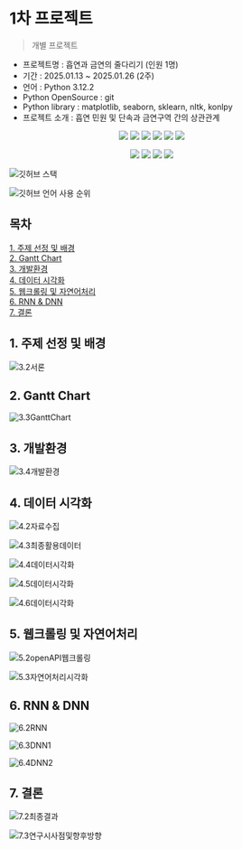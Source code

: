# 1차 프로젝트
> 개별 프로젝트

- 프로젝트명 : 흡연과 금연의 줄다리기 (인원 1명)
- 기간 : 2025.01.13 ~ 2025.01.26 (2주)
- 언어 : Python 3.12.2
- Python OpenSource : git
- Python library : matplotlib, seaborn, sklearn, nltk, konlpy
- 프로젝트 소개 : 흡연 민원 및 단속과 금연구역 간의 상관관계

<div align=center>
  <img src="https://img.shields.io/badge/python-3776AB?style=for-the-badge&logo=python&logoColor=white"> 
  <img src="https://img.shields.io/badge/tensorflow-FF6F00?style=for-the-badge&logo=tensorflow&logoColor=white">
  <img src="https://img.shields.io/badge/scikitlearn-F7931E?style=for-the-badge&logo=scikitlearn&logoColor=white">
  <img src="https://img.shields.io/badge/Keras-D00000?style=for-the-badge&logo=Keras&logoColor=white">
  <img src="https://img.shields.io/badge/numpy-013243?style=for-the-badge&logo=numpy&logoColor=white">
  <img src="https://img.shields.io/badge/pandas-150458?style=for-the-badge&logo=pandas&logoColor=white">
  <p>
  <img src="https://img.shields.io/badge/Anaconda-44A833?style=for-the-badge&logo=Anaconda&logoColor=white"> 
  <img src="https://img.shields.io/badge/jupyter-F37626?style=for-the-badge&logo=jupyter&logoColor=white">
  <img src="https://img.shields.io/badge/GitHub-181717?style=for-the-badge&logo=GitHub&logoColor=white">
  <img src="https://img.shields.io/badge/macos-000000?style=for-the-badge&logo=macos&logoColor=white">
</div>

![깃허브 스택](https://github-readme-stats.vercel.app/api?username=sehyeon24&show_icons=true&theme=shadow_green)

![깃허브 언어 사용 순위](https://github-readme-stats.vercel.app/api/top-langs/?username=sehyeon24&layout=compact&theme=dark)

## 목차
[1. 주제 선정 및 배경](https://github.com/sehyeon24/1stPersonalProject?tab=readme-ov-file#1-%EC%A3%BC%EC%A0%9C-%EC%84%A0%EC%A0%95-%EB%B0%8F-%EB%B0%B0%EA%B2%BD)<br>
[2. Gantt Chart](https://github.com/sehyeon24/1stPersonalProject?tab=readme-ov-file#2-gantt-chart)<br>
[3. 개발환경](https://github.com/sehyeon24/1stPersonalProject?tab=readme-ov-file#3-%EA%B0%9C%EB%B0%9C%ED%99%98%EA%B2%BD)<br>
[4. 데이터 시각화](https://github.com/sehyeon24/1stPersonalProject?tab=readme-ov-file#4-%EB%8D%B0%EC%9D%B4%ED%84%B0-%EC%8B%9C%EA%B0%81%ED%99%94)<br>
[5. 웹크롤링 및 자연어처리](https://github.com/sehyeon24/1stPersonalProject?tab=readme-ov-file#5-%EC%9B%B9%ED%81%AC%EB%A1%A4%EB%A7%81-%EB%B0%8F-%EC%9E%90%EC%97%B0%EC%96%B4%EC%B2%98%EB%A6%AC)<br>
[6. RNN & DNN](https://github.com/sehyeon24/1stPersonalProject?tab=readme-ov-file#6-rnn--dnn)<br>
[7. 결론](https://github.com/sehyeon24/1stPersonalProject?tab=readme-ov-file#7-%EA%B2%B0%EB%A1%A0)<br>

## 1. 주제 선정 및 배경
![3.2서론](https://github.com/user-attachments/assets/139ef07e-e1ee-43ab-b866-fd8132c58c80)
## 2. Gantt Chart
![3.3GanttChart](https://github.com/user-attachments/assets/35f68b04-ef5b-4605-9b47-75339f98e3c5)
## 3. 개발환경
![3.4개발환경](https://github.com/user-attachments/assets/07c695dc-e9b7-49b8-a909-6817e1a500f1)
## 4. 데이터 시각화
![4.2자료수집](https://github.com/user-attachments/assets/f4cbfe93-95fa-468a-a2b1-eb52ccd72a11)

![4.3최종활용데이터](https://github.com/user-attachments/assets/bbd55477-0c03-43cd-8345-2b4f9c02510e)

![4.4데이터시각화](https://github.com/user-attachments/assets/d9bffbf5-b7d3-4b9e-9507-b1cf9ff789c7)

![4.5데이터시각화](https://github.com/user-attachments/assets/0468ba30-21a7-482e-891f-f6f0c8d0d320)

![4.6데이터시각화](https://github.com/user-attachments/assets/156d85b2-5f1d-4e9f-9d49-f5aa3650394a)
## 5. 웹크롤링 및 자연어처리
![5.2openAPI웹크롤링](https://github.com/user-attachments/assets/198ea54c-995b-4140-8816-ac4f758a1ae4)

![5.3자연어처리시각화](https://github.com/user-attachments/assets/c0ee68a1-d02c-4d24-a733-c8e9782ad6fa)
## 6. RNN & DNN
![6.2RNN](https://github.com/user-attachments/assets/e531bb5f-cf42-4e2d-8e22-32948803475e)

![6.3DNN1](https://github.com/user-attachments/assets/1681b738-ede6-4a43-9ba9-1bce27569c5a)

![6.4DNN2](https://github.com/user-attachments/assets/cb59176d-0f5a-4528-bbac-f219672970f3)
## 7. 결론
![7.2최종결과](https://github.com/user-attachments/assets/477e2e11-cd88-4998-bb36-fa136baf796b)

![7.3연구시사점및향후방향](https://github.com/user-attachments/assets/3bd7f918-9467-48ab-bad0-a378573cc3aa)
